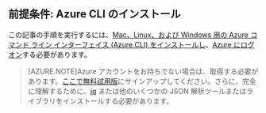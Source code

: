 ## 前提条件: Azure CLI のインストール
この記事の手順を実行するには、[Mac、Linux、および Windows 用の Azure コマンド ライン インターフェイス (Azure CLI) をインストールし](xplat-install.md)、[Azure にログオン](xplat-connect.md)する必要があります。

> [AZURE.NOTE]Azure アカウントをお持ちでない場合は、取得する必要があります。[ここで無料試用版](sign-up-organization.md)にサインアップしてください。さらに、完全に理解するために、[jq](https://stedolan.github.io/jq/) または他のいくつかの JSON 解析ツールまたはライブラリをインストールする必要があります。

<!---HONumber=Oct15_HO2-->